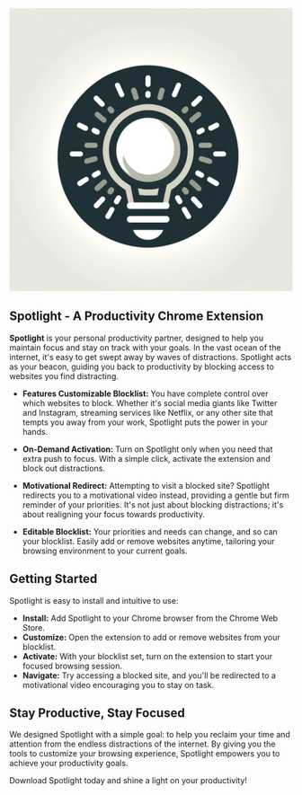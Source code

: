 ![Example Image](images/spotlight.png)
## **Spotlight - A Productivity Chrome Extension**
**Spotlight** is your personal productivity partner, designed to help you maintain focus and stay on track with your goals. In the vast ocean of the internet, it's easy to get swept away by waves of distractions. Spotlight acts as your beacon, guiding you back to productivity by blocking access to websites you find distracting.

- **Features
Customizable Blocklist:** You have complete control over which websites to block. Whether it's social media giants like Twitter and Instagram, streaming services like Netflix, or any other site that tempts you away from your work, Spotlight puts the power in your hands.

- **On-Demand Activation:** Turn on Spotlight only when you need that extra push to focus. With a simple click, activate the extension and block out distractions.

- **Motivational Redirect:** Attempting to visit a blocked site? Spotlight redirects you to a motivational video instead, providing a gentle but firm reminder of your priorities. It's not just about blocking distractions; it's about realigning your focus towards productivity.

- **Editable Blocklist:** Your priorities and needs can change, and so can your blocklist. Easily add or remove websites anytime, tailoring your browsing environment to your current goals.

## Getting Started
Spotlight is easy to install and intuitive to use:

- **Install:** Add Spotlight to your Chrome browser from the Chrome Web Store.
- **Customize:** Open the extension to add or remove websites from your blocklist.
- **Activate:** With your blocklist set, turn on the extension to start your focused browsing session.
- **Navigate:** Try accessing a blocked site, and you'll be redirected to a motivational video encouraging you to stay on task.

## **Stay Productive, Stay Focused**
We designed Spotlight with a simple goal: to help you reclaim your time and attention from the endless distractions of the internet. By giving you the tools to customize your browsing experience, Spotlight empowers you to achieve your productivity goals.

Download Spotlight today and shine a light on your productivity!

